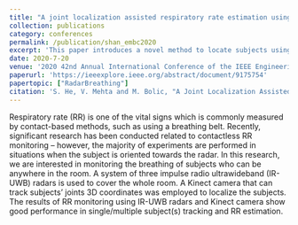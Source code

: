 ```yaml
---
title: "A joint localization assisted respiratory rate estimation using IR-UWB radars"
collection: publications
category: conferences
permalink: /publication/shan_embc2020
excerpt: 'This paper introduces a novel method to locate subjects using a depth camera to improve respiration monitoring with radars'
date: 2020-7-20
venue: '2020 42nd Annual International Conference of the IEEE Engineering in Medicine & Biology Society (EMBC)'
paperurl: 'https://ieeexplore.ieee.org/abstract/document/9175754'
papertopic: ["RadarBreathing"]
citation: 'S. He, V. Mehta and M. Bolic, "A Joint Localization Assisted Respiratory Rate Estimation using IR-UWB Radars," 2020 42nd Annual International Conference of the IEEE Engineering in Medicine & Biology Society (EMBC), Montreal, QC, Canada, 2020, pp. 489-493, doi: 10.1109/EMBC44109.2020.9175754.'
---
```


Respiratory rate (RR) is one of the vital signs which is commonly measured by contact-based methods, such as using a breathing belt. Recently, significant research has been conducted related to contactless RR monitoring – however, the majority of experiments are performed in situations when the subject is oriented towards the radar. In this research, we are interested in monitoring the breathing of subjects who can be anywhere in the room. A system of three impulse radio ultrawideband (IR-UWB) radars is used to cover the whole room. A Kinect camera that can track subjects’ joints 3D coordinates was employed to localize the subjects. The results of RR monitoring using IR-UWB radars and Kinect camera show good performance in single/multiple subject(s) tracking and RR estimation.
